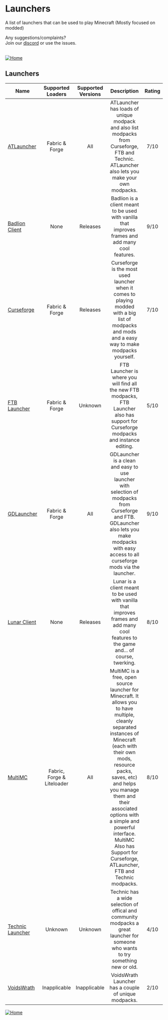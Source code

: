 # Launchers
A list of launchers that can be used to play Minecraft (Mostly focused on modded)

Any suggestions/complaints?<br>
Join our [discord](https://discord.gg/8nzHYhVUQS) or use the issues.<br><br>

[![Home](https://i.imgur.com/zGuelkW.png)](/README.md)

## Launchers

| Name | Supported Loaders | Supported Versions | Description | Rating |
| --- | :---: | :---: | :---: | :---: | 
| [ATLauncher](https://atlauncher.com) | Fabric & Forge | All | ATLauncher has loads of unique modpack and also list modpacks from Curseforge, FTB and Technic. ATLauncher also lets you make your own modpacks. | 7/10 |
| [Badlion Client](https://client.badlion.net) | None | Releases | Badlion is a client meant to be used with vanilla that improves frames and add many cool features. | 9/10 |
| [Curseforge](https://www.curseforge.com) | Fabric & Forge | Releases | Curseforge is the most used launcher when it comes to playing modded with a big list of modpacks and mods and a easy way to make modpacks yourself. | 7/10 |
| [FTB Launcher](https://www.feed-the-beast.com/app) | Fabric & Forge | Unknown | FTB Launcher is where you will find all the new FTB modpacks, FTB Launcher also has support for Curseforge modpacks and instance editing. | 5/10 |
| [GDLauncher](https://gdevs.io) | Fabric & Forge | All | GDLauncher is a clean and easy to use launcher with selection of modpacks from Curseforge and FTB. GDLauncher also lets you make modpacks with easy access to all curseforge mods via the launcher. | 9/10 |
| [Lunar Client](https://www.lunarclient.com) | None | Releases | Lunar is a client meant to be used with vanilla that improves frames and add many cool features to the game and... of course, twerking. | 8/10 |
| [MultiMC](https://multimc.org) | Fabric, Forge & Liteloader | All | MultiMC is a free, open source launcher for Minecraft. It allows you to have multiple, cleanly separated instances of Minecraft (each with their own mods, resource packs, saves, etc) and helps you manage them and their associated options with a simple and powerful interface. MultiMC Also has Support for Curseforge, ATLauncher, FTB and Technic modpacks. | 8/10 |
| [Technic Launcher](https://www.technicpack.net/download) | Unknown | Unknown | Technic has a wide selection of offical and community modpacks a great launcher for someone who wants to try something new or old. | 4/10
| [VoidsWrath](http://test.voidswrath.com/voidlauncher/) | Inapplicable | Inapplicable | VoidsWrath Launcher has a couple of unique modpacks. | 2/10 |

[![Home](https://i.imgur.com/zGuelkW.png)](/README.md)
